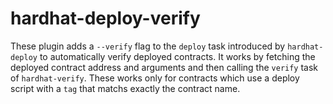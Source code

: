 # hardhat-deploy-verify
These plugin adds a  `--verify` flag to the `deploy` task introduced by `hardhat-deploy`
to automatically verify deployed contracts. It works by fetching the deployed
contract address and arguments and then calling the `verify` task of 
`hardhat-verify`. These works only for contracts which use a deploy script with a
`tag` that matchs exactly the contract name. 
